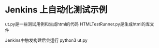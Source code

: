 # Jenkins 上自动化测试示例
ut.py是一些测试用例和生成html的代码
HTMLTestRunner.py是生成html的库文件

Jenkins中触发构建后会运行 python3 ut.py
